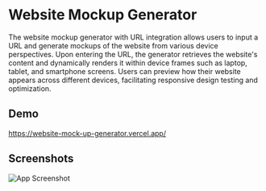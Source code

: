 
# Website Mockup Generator

The website mockup generator with URL integration allows users to input a URL and generate mockups of the website from various device perspectives. Upon entering the URL, the generator retrieves the website's content and dynamically renders it within device frames such as laptop, tablet, and smartphone screens. Users can preview how their website appears across different devices, facilitating responsive design testing and optimization.


## Demo

https://website-mock-up-generator.vercel.app/


## Screenshots

![App Screenshot](https://res.cloudinary.com/dpz01giqq/image/upload/v1709647051/Screenshot_51_rqhtg3.png)

